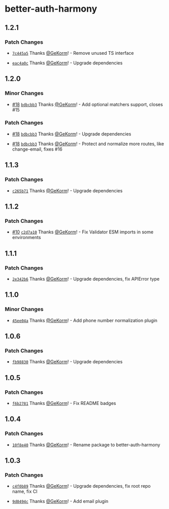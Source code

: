 # better-auth-harmony

## 1.2.1

### Patch Changes

- [`7c445a5`](https://github.com/GeKorm/better-auth-harmony/commit/7c445a5e5363d8a5e63447f871ffa195eb5eb9b7)
  Thanks [@GeKorm](https://github.com/GeKorm)! - Remove unused TS interface

- [`eac4a0c`](https://github.com/GeKorm/better-auth-harmony/commit/eac4a0c1da650986521a1a15e77d576cb5a4bfe5)
  Thanks [@GeKorm](https://github.com/GeKorm)! - Upgrade dependencies

## 1.2.0

### Minor Changes

- [#18](https://github.com/GeKorm/better-auth-harmony/pull/18)
  [`bdbcbb3`](https://github.com/GeKorm/better-auth-harmony/commit/bdbcbb3f3ba9f226e988fc6925ced6a04d346852)
  Thanks [@GeKorm](https://github.com/GeKorm)! - Add optional matchers support, closes #15

### Patch Changes

- [#18](https://github.com/GeKorm/better-auth-harmony/pull/18)
  [`bdbcbb3`](https://github.com/GeKorm/better-auth-harmony/commit/bdbcbb3f3ba9f226e988fc6925ced6a04d346852)
  Thanks [@GeKorm](https://github.com/GeKorm)! - Upgrade dependencies

- [#18](https://github.com/GeKorm/better-auth-harmony/pull/18)
  [`bdbcbb3`](https://github.com/GeKorm/better-auth-harmony/commit/bdbcbb3f3ba9f226e988fc6925ced6a04d346852)
  Thanks [@GeKorm](https://github.com/GeKorm)! - Protect and normalize more routes, like
  change-email, fixes #16

## 1.1.3

### Patch Changes

- [`c265b71`](https://github.com/GeKorm/better-auth-harmony/commit/c265b7100dd6577e697cb593fb58af73df1d1dbf)
  Thanks [@GeKorm](https://github.com/GeKorm)! - Upgrade dependencies

## 1.1.2

### Patch Changes

- [#10](https://github.com/GeKorm/better-auth-harmony/pull/10)
  [`c2d7a10`](https://github.com/GeKorm/better-auth-harmony/commit/c2d7a10f23b62f3a4239c388e8c5075d0eac7b40)
  Thanks [@GeKorm](https://github.com/GeKorm)! - Fix Validator ESM imports in some environments

## 1.1.1

### Patch Changes

- [`2e342b6`](https://github.com/GeKorm/better-auth-harmony/commit/2e342b62020c1bf8b50dafbe29b7b8161d21d28b)
  Thanks [@GeKorm](https://github.com/GeKorm)! - Upgrade dependencies, fix APIError type

## 1.1.0

### Minor Changes

- [`45ee04a`](https://github.com/GeKorm/better-auth-harmony/commit/45ee04ab43e0815f9101b3523cf5c8e74faaed23)
  Thanks [@GeKorm](https://github.com/GeKorm)! - Add phone number normalization plugin

## 1.0.6

### Patch Changes

- [`fb98830`](https://github.com/GeKorm/better-auth-harmony/commit/fb98830d1dc598fa08cb5ce511f34a39ac78ce4e)
  Thanks [@GeKorm](https://github.com/GeKorm)! - Upgrade dependencies

## 1.0.5

### Patch Changes

- [`f6b2781`](https://github.com/GeKorm/better-auth-harmony/commit/f6b2781df5feb10eb9ec10b6656f0d3a0a2b9666)
  Thanks [@GeKorm](https://github.com/GeKorm)! - Fix README badges

## 1.0.4

### Patch Changes

- [`10f8e40`](https://github.com/GeKorm/better-auth-harmony/commit/10f8e4070506300f650256d01b4750da7be7319f)
  Thanks [@GeKorm](https://github.com/GeKorm)! - Rename package to better-auth-harmony

## 1.0.3

### Patch Changes

- [`c4f0b89`](https://github.com/GeKorm/better-auth-harmony/commit/c4f0b89b69bbda2ac0d520a29929d236d83490cd)
  Thanks [@GeKorm](https://github.com/GeKorm)! - Upgrade dependencies, fix root repo name, fix CI

- [`9d0494c`](https://github.com/GeKorm/better-auth-harmony/commit/9d0494c12b62f6e776dd0bc6ba84c601902aae3c)
  Thanks [@GeKorm](https://github.com/GeKorm)! - Add email plugin

